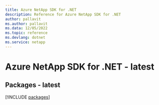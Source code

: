 ```yaml
---
title: Azure NetApp SDK for .NET
description: Reference for Azure NetApp SDK for .NET
author: pallavit
ms.author: pallavit
ms.data: 12/05/2022
ms.topic: reference
ms.devlang: dotnet
ms.service: netapp
---
```

# Azure NetApp SDK for .NET - latest
## Packages - latest
[!INCLUDE [packages](netapp-index.md)]